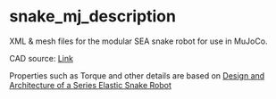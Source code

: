 # snake_mj_description

XML & mesh files for the modular SEA snake robot for use in MuJoCo. 


CAD source: [Link](https://grabcad.com/library/snake-robot-5) 


Properties such as Torque and other details are based on [Design and Architecture of a Series Elastic Snake Robot](https://ieeexplore.ieee.org/document/6943219)
